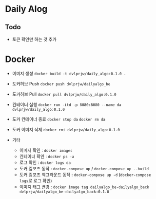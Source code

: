 # Daily Alog

## Todo

- 토큰 확인만 하는 것 추가

# Docker

- 이미지 생성
  `docker build -t dvlprjw/daily_algo:0.1.0 .`

- 도커허브 Push
  `docker push dvlprjw/dailyalgo_be`

- 도커허브 Pull
  `docker pull dvlprjw/daily_algo:0.1.0`

- 컨테이너 실행
  `docker run -itd -p 8080:8080 --name da dvlprjw/daily_algo:0.1.0`

- 도커 컨테이너 종료
  `docker stop da`
  `docker rm da`

- 도커 이미지 삭제
  `docker rmi dvlprjw/daily_algo:0.1.0`

- 기타
  - 이미지 확인 : `docker images`
  - 컨테이너 확인 : `docker ps -a`
  - 로그 확인 : `docker logs da`
  - 도커 컴포즈 동작 : `docker-compose up` / `docker-compose up --build`
  - 도커 컴포즈 백그라운드 동작 : `docker-compose up -d` (`docker-compose logs`로 로그 확인)
  - 이미지 태그 변경 : `docker image tag dailyalgo_be-dailyalgo_back dvlprjw/dailyalgo_be-dailyalgo_back:0.1.0`